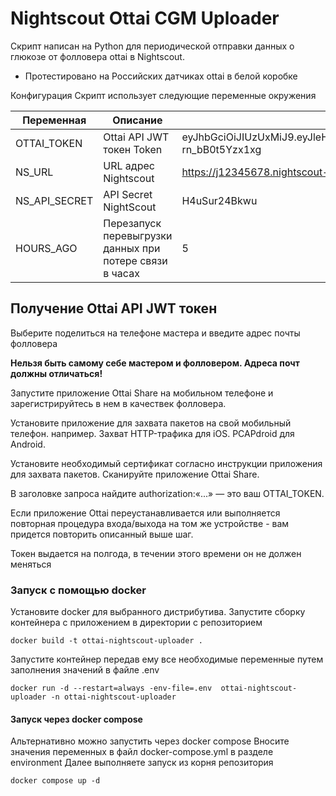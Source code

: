 # Nightscout Ottai CGM Uploader
Скрипт написан на Python для периодической отправки данных о  глюкозе от фолловера ottai в Nightscout.

* Протестировано на Российских датчиках ottai в белой коробке

Конфигурация
Скрипт использует следующие переменные окружения

| Переменная               | Описание                                                                                                                | пример                                  | Необходим |
|--------------------------|----------------------------------------------------------------------------------------------------------------------------|------------------------------------------|----------|
| OTTAI_TOKEN                | Ottai API JWT токен Token                                                                                                 | eyJhbGciOiJIUzUxMiJ9.eyJleHAiOjE3NDQyODUzMzcsInVzZXJJZCI6IjIwMTEyMzQ1In0.qGMRGHFi7EKhDvsYQ2wfc1mL_efuFDqjcG1_wE_e5NQbuK1zx7CCvtEQHlIUKrq54pPL0AQ-rn_bB0t5Yzx1xg     | X        |
| NS_URL                | URL адрес Nightscout                                                                                                   | https://j12345678.nightscout-jino.ru/                                       |     X     |
| NS_API_SECRET       | API Secret NightScout      | H4uSur24Bkwu                                       |      X    |
| HOURS_AGO    | Перезапуск перевыгрузки данных при потере связи в часах                                                               | 5                                        |    X      |


## Получение Ottai API JWT токен 
Выберите поделиться на телефоне мастера и введите адрес почты фолловера

**Нельзя быть самому себе мастером и фолловером. Адреса почт должны отличаться!**

Запустите приложение Ottai Share на мобильном телефоне и зарегистрируйтесь в нем в качествек фолловера.

Установите приложение для захвата пакетов на свой мобильный телефон. например. Захват HTTP-трафика для iOS. PCAPdroid для Android.

Установите необходимый сертификат согласно инструкции приложения для захвата пакетов.
Сканируйте приложение Ottai Share.

В заголовке запроса найдите authorization:«...» — это ваш OTTAI_TOKEN.

Если приложение Ottai переустанавливается или выполняется повторная процедура входа/выхода на том же устройстве - вам придется повторить описанный выше шаг.

Токен выдается на полгода, в течении этого времени он не должен меняться


### Запуск с помощью docker

Установите docker для выбранного дистрибутива.
Запустите сборку контейнера с приложением в директории с репозиторием

```
docker build -t ottai-nightscout-uploader .
```


Запустите контейнер передав ему все необходимые переменные путем заполнения значений в файле .env

```
docker run -d --restart=always -env-file=.env  ottai-nightscout-uploader -n ottai-nightscout-uploader
```
#### Запуск через docker compose 
Альтернативно можно запустить через docker compose
Вносите значения переменных в файл docker-compose.yml в разделе environment
Далее выполняете запуск из корня репозитория
```
docker compose up -d
```

